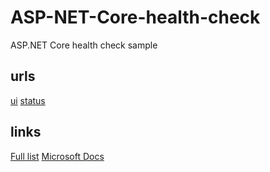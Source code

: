 # ASP-NET-Core-health-check
ASP.NET Core health check sample

## urls
[ui](https://localhost:5001/healthchecks-ui)
[status](https://localhost:5001/health)

## links
[Full list](https://github.com/Xabaril/AspNetCore.Diagnostics.HealthChecks)
[Microsoft Docs](https://docs.microsoft.com/en-us/aspnet/core/host-and-deploy/health-checks?view=aspnetcore-3.0)